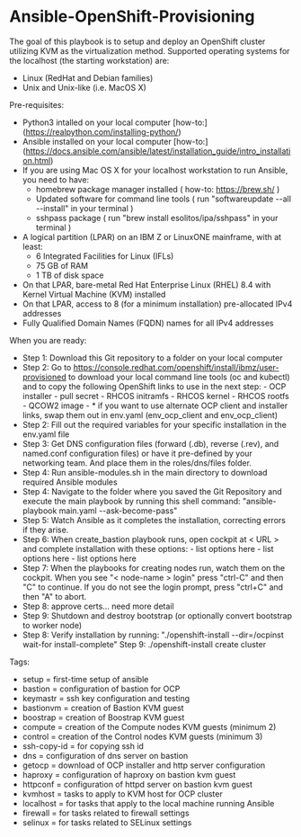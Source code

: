 # Ansible-OpenShift-Provisioning

The goal of this playbook is to setup and deploy an OpenShift cluster utilizing KVM as the virtualization method.
Supported operating systems for the localhost (the starting workstation) are: 
* Linux (RedHat and Debian families)
* Unix and Unix-like (i.e. MacOS X)

Pre-requisites:
* Python3 intalled on your local computer [how-to:] (https://realpython.com/installing-python/)
* Ansible installed on your local computer  [how-to:] (https://docs.ansible.com/ansible/latest/installation_guide/intro_installation.html)
* If you are using Mac OS X for your localhost workstation to run Ansible, you need to have: 
    * homebrew package manager installed ( how-to: https://brew.sh/ )
    * Updated software for command line tools ( run "softwareupdate --all --install" in your terminal )
    * sshpass package ( run "brew install esolitos/ipa/sshpass" in your terminal )
* A logical partition (LPAR) on an IBM Z or LinuxONE mainframe, with at least:
    * 6 Integrated Facilities for Linux (IFLs)
    * 75 GB of RAM
    * 1 TB of disk space
* On that LPAR, bare-metal Red Hat Enterprise Linux (RHEL) 8.4 with Kernel Virtual Machine (KVM) installed
* On that LPAR, access to 8 (for a minimum installation) pre-allocated IPv4 addresses
* Fully Qualified Domain Names (FQDN) names for all IPv4 addresses

When you are ready:
* Step 1: Download this Git repository to a folder on your local computer
* Step 2: Go to <https://console.redhat.com/openshift/install/ibmz/user-provisioned> to download your local command line tools (oc and kubectl) and to copy the following OpenShift links to use in the next step:
        - OCP installer
        - pull secret
        - RHCOS initramfs
        - RHCOS kernel
        - RHCOS rootfs
        - QCOW2 image
        - * if you want to use alternate OCP client and installer links, swap them out in env.yaml (env_ocp_client and env_ocp_client)
* Step 2: Fill out the required variables for your specific installation in the env.yaml file
* Step 3: Get DNS configuration files (forward (.db), reverse (.rev), and named.conf configuration files) or have it pre-defined by your networking team. And place them in the roles/dns/files folder.
* Step 4: Run ansible-modules.sh in the main directory to download required Ansible modules
* Step 4: Navigate to the folder where you saved the Git Repository and execute the main playbook by running this shell command:
        "ansible-playbook main.yaml --ask-become-pass"
* Step 5: Watch Ansible as it completes the installation, correcting errors if they arise.
* Step 6: When create_bastion playbook runs, open cockpit at < URL > and complete installation with these options:
        - list options here
        - list options here
        - list options here
* Step 7: When the playbooks for creating nodes run, watch them on the cockpit. When you see "< node-name > login" press "ctrl-C" and then "C" to continue. If you do not see the login prompt, press "ctrl+C" and then "A" to abort.
* Step 8: approve certs... need more detail
* Step 9: Shutdown and destroy bootstrap (or optionally convert bootstrap to worker node)
* Step 8: Verify installation by running:
        "./openshift-install --dir=/ocpinst wait-for install-complete"
Step 9: ./openshift-install create cluster

Tags:
* setup = first-time setup of ansible
* bastion = configuration of bastion for OCP
* keymastr = ssh key configuration and testing
* bastionvm = creation of Bastion KVM guest
* boostrap = creation of Boostrap KVM guest
* compute = creation of the Compute nodes KVM guests (minimum 2)
* control = creation of the Control nodes KVM guests (minimum 3)
* ssh-copy-id = for copying ssh id
* dns = configuration of dns server on bastion
* getocp = download of OCP installer and http server configuration
* haproxy = configuration of haproxy on bastion kvm guest
* httpconf = configuration of httpd server on bastion kvm guest
* kvmhost = tasks to apply to KVM host for OCP cluster
* localhost = for tasks that apply to the local machine running Ansible
* firewall = for tasks related to firewall settings
* selinux = for tasks related to SELinux settings
